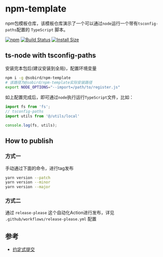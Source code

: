 # npm-template
npm包模板仓库，该模板仓库演示了一个可以通过`node`运行一个带有`tsconfig-paths`配置的 `TypeScript` 脚本。

[![npm][npm]][npm-url]
[![Build Status][build-status]][build-status-url]
[![Install Size][size]][size-url]

<!-- Badges -->

[npm]: https://img.shields.io/npm/v/@sobird/npm-template.svg
[npm-url]: https://www.npmjs.com/package/@sobird/npm-template
[build-status]: https://img.shields.io/github/actions/workflow/status/sobird/npm-template/release-please.yml?label=CI&logo=github
[build-status-url]: https://github.com/sobird/npm-template/actions
[size]: https://packagephobia.com/badge?p=@sobird/npm-template
[size-url]: https://packagephobia.com/result?p=@sobird/npm-template



## ts-node with tsconfig-paths

安装完本包后(建议安装到全局)，配置环境变量

```sh
npm i -g @sobird/npm-template
# 该路径为@sobird/npm-template实际安装路径
export NODE_OPTIONS="--import=/path/to/register.js"
```

如上配置完成后，即可通过`node`执行运行`TypeScript`文件，比如：

```ts
import fs from 'fs';
// tsconfig-paths
import utils from '@/utils/local'

console.log(fs, utils);
```

## How to publish

### 方式一

手动通过下面的命令，进行tag发布

```sh
yarn version --patch
yarn version --minor
yarn version --major
```

### 方式二

通过 `release-please` 这个自动化Action进行发布，详见 `.github/workflows/release-please.yml` 配置

## 参考

* [约定式提交](https://www.conventionalcommits.org/zh-hans/v1.0.0/)